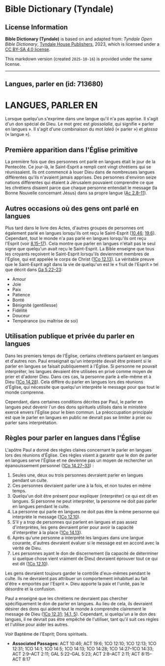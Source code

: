 # Bible Dictionary (Tyndale)

## License Information

**Bible Dictionary (Tyndale)** is based on and adapted from: _Tyndale Open Bible Dictionary_, [Tyndale House Publishers](https://tyndaleopenresources.com/), 2023, which is licensed under a [CC BY-SA 4.0 license](https://creativecommons.org/licenses/by-sa/4.0/legalcode.en).

This markdown version (created `2025-10-16`) is provided under the same license.



--------------------------------

## Langues, parler en (id: 713680)

LANGUES, PARLER EN
==================

Lorsque quelqu'un s'exprime dans une langue qu'il n'a pas apprise. Il s'agit d'un don spécial de Dieu. Le mot grec est *glossolalia*, qui signifie « parler en langues ». Il s'agit d'une combinaison du mot *laleô* (« parler ») et *glossa* (« langue »).

Première apparition dans l'Église primitive
-------------------------------------------

La première fois que des personnes ont parlé en langues était le jour de la Pentecôte. Ce jour\-là, le Saint\-Esprit a rempli cent vingt chrétiens qui se réunissaient. Ils ont commencé à louer Dieu dans de nombreuses langues différentes qu'ils n'avaient jamais apprises. Des personnes d'environ seize nations différentes qui étaient à Jérusalem pouvaient comprendre ce que les chrétiens disaient parce que chaque personne entendait le message (la Bonne Nouvelle concernant Jésus) dans sa propre langue ([Ac 2\.8–11](https://ref.ly/Acts2:8-Acts2:11)).

Autres occasions où des gens ont parlé en langues
-------------------------------------------------

Plus tard dans le livre des Actes, d'autres groupes de personnes ont également parlé en langues lorsqu'ils ont reçu le Saint\-Esprit ([10\.46](https://ref.ly/Acts10:46); [19\.6](https://ref.ly/Acts19:6)). Cependant, tout le monde n'a pas parlé en langues lorsqu'ils ont reçu l'Esprit (voir [8\.15](https://ref.ly/Acts8:15-Acts8:17)[–](https://ref.ly/Acts2:8-Acts2:11)[17](https://ref.ly/Acts8:15-Acts8:17)). Cela montre que parler en langues n'était pas le seul signe que quelqu'un avait reçu le Saint\-Esprit. La Bible enseigne que tous les croyants reçoivent le Saint\-Esprit lorsqu'ils deviennent membres de l'Église, qui est appelée le corps de Christ ([1Co 12\.13](https://ref.ly/1Cor12:13)). La véritable preuve que le Saint\-Esprit agit dans la vie de quelqu'un est le « fruit de l'Esprit » tel que décrit dans [Ga 5\.22](https://ref.ly/Gal5:22-Gal5:23)[–](https://ref.ly/Acts2:8-Acts2:11)[23](https://ref.ly/Gal5:22-Gal5:23):

* Amour
* Joie
* Paix
* Patience
* Bonté
* Bénignité (gentillesse)
* Fidélité
* Douceur
* Tempérance (ou maîtrise de soi)

Utilisation publique et privée du parler en langues
---------------------------------------------------

Dans les premiers temps de l'Église, certains chrétiens parlaient en langues et d'autres non. Paul enseignait qu'un interprète devait être présent si le parler en langues se faisait publiquement à l'Église. Si personne ne pouvait interpréter, les langues devaient être utilisées en privé comme moyen de prier et d'adorer Dieu. Dans ces cas, la personne parle à elle\-même et à Dieu ([1Co 14\.28](https://ref.ly/1Cor14:28)). Cela diffère du parler en langues lors des réunions d'Église, qui nécessite que quelqu'un interprète le message pour que tout le monde comprenne.

Cependant, dans certaines conditions décrites par Paul, le parler en langues peut devenir l'un des dons spirituels utilisés dans le ministère exercé envers l'Église pour le bien commun. La préoccupation principale est que le parler en langues en public ne devrait pas se limiter à prier ou parler sans interprétation.

Règles pour parler en langues dans l'Église
-------------------------------------------

L'apôtre Paul a donné des règles claires concernant le parler en langues lors des réunions d'Église. Ces règles visent à garantir que le don de parler en langues serve l'Église et ne devienne pas un moyen de rechercher un épanouissement personnel ([1Co 14\.27](https://ref.ly/1Cor14:27-1Cor14:33)[–](https://ref.ly/Acts2:8-Acts2:11)[33](https://ref.ly/1Cor14:27-1Cor14:33)) :

1. Seules une, deux ou trois personnes devraient parler en langues pendant un culte.
2. Ces personnes devraient parler une à la fois, et non toutes en même temps.
3. Quelqu'un doit être présent pour expliquer (interpréter) ce qui est dit en langues. Si personne ne peut interpréter, la personne ne doit pas parler en langues pendant le culte.
4. La personne qui parle en langues ne doit pas être la même personne qui interprète le message ([1Co 12\.10](https://ref.ly/1Cor12:10)).
5. S'il y a trop de personnes qui parlent en langues et pas assez d'interprètes, les gens devraient prier pour avoir la capacité d'interpréter à la place ([1Co 14\.13](https://ref.ly/1Cor14:13)).
6. Après qu'une personne a interprété les langues dans une langue courante, d'autres devraient évaluer si le message est en accord avec la vérité de Dieu.
7. Les personnes ayant le don de discernement (la capacité de déterminer si quelque chose vient vraiment de Dieu) devraient éprouver tout ce qui est dit ([1Co 12\.10](https://ref.ly/1Cor12:10)).

Les gens devraient toujours garder le contrôle d'eux\-mêmes pendant le culte. Ils ne devraient pas attribuer un comportement inhabituel au fait d'être « emportés par l'Esprit ». Dieu apporte la paix et l'unité, pas le désordre et la confusion.

Paul a enseigné que les chrétiens ne devraient pas chercher spécifiquement le don de parler en langues. Au lieu de cela, ils devraient désirer des dons qui aident tout le monde à comprendre clairement le message de Dieu ([1Co 12\.31](https://ref.ly/1Cor12:31); [14\.1, 5](https://ref.ly/1Cor14:1,1Cor14:5)). Cependant, si quelqu'un a le don des langues, il ne devrait pas être empêché de l'utiliser, tant qu'il suit ces règles et l'utilise pour aider les autres.

*Voir* Baptême de l'Esprit; Dons spirituels.

* **Associated Passages:** ACT 10:46; ACT 19:6; 1CO 12:10; 1CO 12:13; 1CO 12:31; 1CO 14:1; 1CO 14:5; 1CO 14:13; 1CO 14:28; 1CO 14:27–1CO 14:33; ACT 2:9–ACT 2:11; GAL 5:22–GAL 5:23; ACT 2:8–ACT 2:11; ACT 8:15–ACT 8:17

